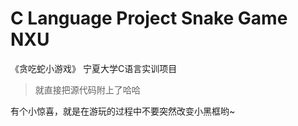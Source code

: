 # C Language Project Snake Game NXU
《贪吃蛇小游戏》 宁夏大学C语言实训项目
> 就直接把源代码附上了哈哈

有个小惊喜，就是在游玩的过程中不要突然改变小黑框哟~
